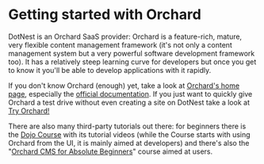 # Getting started with Orchard



DotNest is an Orchard SaaS provider: Orchard is a feature-rich, mature,  very flexible content management framework (it's not only a content management system but a very powerful software development framework too). It has a relatively steep learning curve for developers but once you get to know it you'll be able to develop applications with it rapidly.

If you don't know Orchard (enough) yet, take a look at [Orchard's home page](http://orchardproject.net/), especially the [official documentation](http://docs.orchardproject.net/). If you just want to quickly give Orchard a test drive without even creating a site on DotNest take a look at [Try Orchard!](http://tryorchard.net/)

There are also many third-party tutorials out there: for beginners there is the [Dojo Course](http://orcharddojo.net/orchard-training/online-courses/dojo-course) with its tutorial videos (while the Course starts with using Orchard from the UI, it is mainly aimed at developers) and there's also the "[Orchard CMS for Absolute Beginners](https://www.udemy.com/orchard-cms-for-absolute-beginners/)" course aimed at users.